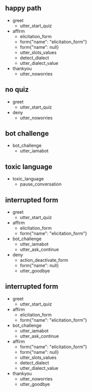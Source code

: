 ## happy path
* greet
    - utter_start_quiz
* affirm
    - elicitation_form
    - form{"name": "elicitation_form"}
    - form{"name": null}
    - utter_slots_values
    - detect_dialect
    - utter_dialect_value
* thankyou
    - utter_noworries

## no quiz
* greet
    - utter_start_quiz
* deny
    - utter_noworries

## bot challenge
* bot_challenge
  - utter_iamabot

## toxic language
* toxic_language
  - pause_conversation

## interrupted form
* greet
    - utter_start_quiz
* affirm
    - elicitation_form
    - form{"name": "elicitation_form"}
* bot_challenge
    - utter_iamabot
    - utter_ask_continue
* deny
    - action_deactivate_form
    - form{"name": null}
    - utter_goodbye

## interrupted form
* greet
    - utter_start_quiz
* affirm
    - elicitation_form
    - form{"name": "elicitation_form"}
* bot_challenge
    - utter_iamabot
    - utter_ask_continue
* affirm
    - form{"name": "elicitation_form"}
    - form{"name": null}
    - utter_slots_values
    - detect_dialect
    - utter_dialect_value
* thankyou
    - utter_noworries
    - utter_goodbye